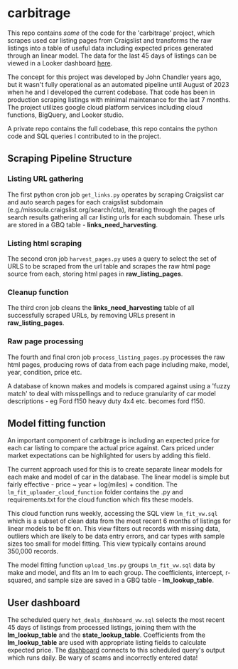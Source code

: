 # carbitrage
This repo contains *some* of the code for the 'carbitrage' project, which scrapes used car listing pages from Craigslist and transforms the raw listings into a table of useful data including expected prices generated through an linear model. The data for the last 45 days of listings can be viewed in a Looker dashboard [here](https://lookerstudio.google.com/reporting/15724f59-7692-4920-95ac-a2c8f76029eb/page/jUEsD).

The concept for this project was developed by John Chandler years ago, but it wasn't fully operational as an automated pipeline until August of 2023 when he and I developed the current codebase. That code has been in production scraping listings with minimal maintenance for the last 7 months. The project utilizes google cloud platform services including cloud functions, BigQuery, and Looker studio.

A private repo contains the full codebase, this repo contains the python code and SQL queries I contributed to in the project.

## Scraping Pipeline Structure

### Listing URL gathering
The first python cron job `get_links.py` operates by scraping Craigslist car and auto search pages for each craigslist subdomain (e.g./missoula.craigslist.org/search/cta), iterating through the pages of search results gathering all car listing urls for each subdomain. These urls are stored in a GBQ table - **links_need_harvesting**.

### Listing html scraping
The second cron job `harvest_pages.py` uses a query to select the set of URLS to be scraped from the url table and scrapes the raw html page source from each, storing html pages in **raw_listing_pages**.

### Cleanup function
The third cron job cleans the **links_need_harvesting** table of all successfully scraped URLs, by removing URLs present in **raw_listing_pages**.

### Raw page processing
The fourth and final cron job `process_listing_pages.py` processes the raw html pages, producing rows of data from each page including make, model, year, condition, price etc.

A database of known makes and models is compared against using a 'fuzzy match' to deal with misspellings and to reduce granularity of car model descriptions - eg Ford f150 heavy duty 4x4 etc. becomes ford f150.

## Model fitting function
An important component of carbitrage is including an expected price for each car listing to compare the actual price against. Cars priced under market expectations can be highlighted for users by adding this field.

The current approach used for this is to create separate linear models for each make and model of car in the database. The linear model is simple but fairly effective - price ~ year + log(miles) + condition. The `lm_fit_uploader_cloud_function` folder contains the .py and requirements.txt for the cloud function which fits these models.

This cloud function runs weekly, accessing the SQL view `lm_fit_vw.sql` which is a subset of clean data from the most recent 6 months of listings for linear models to be fit on. This view filters out records with missing data, outliers which are likely to be data entry errors, and car types with sample sizes too small for model fitting. This view typically contains around 350,000 records.

The model fitting function `upload_lms.py` groups `lm_fit_vw.sql` data by make and model, and fits an lm to each group. The coefficients, intercept, r-squared, and sample size are saved in a GBQ table - **lm_lookup_table**.

## User dashboard

The scheduled query `hot_deals_dashboard_vw.sql` selects the most recent 45 days of listings from processed listings, joining them with the **lm_lookup_table** and the **state_lookup_table**. Coefficients from the **lm_lookup_table** are used with appropriate listing fields to calculate expected price. The [dashboard](https://lookerstudio.google.com/reporting/15724f59-7692-4920-95ac-a2c8f76029eb/page/jUEsD) connects to this scheduled query's output which runs daily. Be wary of scams and incorrectly entered data!